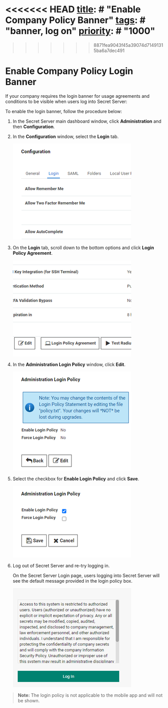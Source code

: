 <<<<<<< HEAD
[title]: # "Enable Company Policy Banner"
[tags]: # "banner, log on"
[priority]: # "1000"
=======
[title]: # (Enable Company Policy Banner)
[tags]: # (Advanced Encryption)
[priority]: # (1000)
[display]: # (all)
>>>>>>> 8871fea9043f45a39074d71491315ba6a7dec491

# Enable Company Policy Login Banner

If your company requires the login banner for usage agreements and conditions to be visible when users log into Secret Server:

To enable the login banner, follow the procedure below:

1. In the Secret Server main dashboard window, click **Administration** and then **Configuration**.

1. In the **Configuration** window, select the **Login** tab.

     ![policy-banner2](images/banner1.png)

1. On the **Login** tab, scroll down to the bottom options and click **Login Policy Agreement**.

     ![policy-banner3](images/banner2.png)

1. In the **Administration Login Policy** window, click **Edit**.

     ![policy-banner4](images/banner3.png)

1. Select the checkbox for **Enable Login Policy** and click **Save**.

     ![policy-banner5](images/banner4.png)

1. Log out of Secret Server and re-try logging in.

   On the Secret Server Login page, users logging into Secret Server will see the default message provided in the login policy box.

     ![policy-banner7](images/banner6.png)

>**Note:** The login policy is not applicable to the mobile app and will not be shown.
